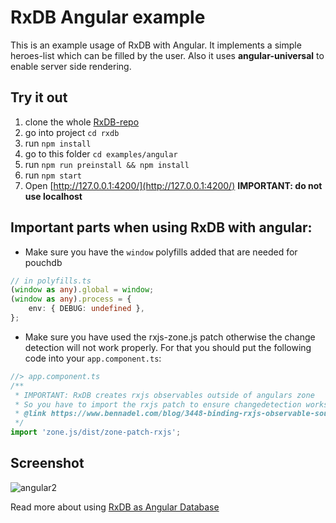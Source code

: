 # RxDB Angular example

This is an example usage of RxDB with Angular.
It implements a simple heroes-list which can be filled by the user.
Also it uses **angular-universal** to enable server side rendering.

## Try it out
1. clone the whole [RxDB-repo](https://github.com/pubkey/rxdb)
2. go into project `cd rxdb`
3. run `npm install`
4. go to this folder `cd examples/angular`
5. run `npm run preinstall && npm install`
6. run `npm start`
7. Open [http://127.0.0.1:4200/](http://127.0.0.1:4200/) **IMPORTANT: do not use localhost**

## Important parts when using RxDB with angular:
- Make sure you have the `window` polyfills added that are needed for pouchdb
```ts
// in polyfills.ts
(window as any).global = window;
(window as any).process = {
    env: { DEBUG: undefined },
};
```

- Make sure you have used the rxjs-zone.js patch otherwise the change detection will not work properly. For that you should put the following code into your `app.component.ts`:
```ts
//> app.component.ts
/**
 * IMPORTANT: RxDB creates rxjs observables outside of angulars zone
 * So you have to import the rxjs patch to ensure changedetection works correctly.
 * @link https://www.bennadel.com/blog/3448-binding-rxjs-observable-sources-outside-of-the-ngzone-in-angular-6-0-2.htm
 */
import 'zone.js/dist/zone-patch-rxjs';
```


## Screenshot

![angular2](docfiles/angular2.gif)

Read more about using [RxDB as Angular Database](https://rxdb.info/articles/angular-database.html)
